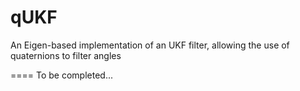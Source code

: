 qUKF
====

An Eigen-based implementation of an UKF filter, allowing the use of quaternions to filter angles


====
To be completed...